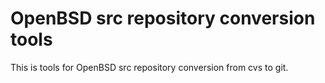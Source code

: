 OpenBSD src repository conversion tools
==========================================

This is tools for OpenBSD src repository conversion from cvs to git.
